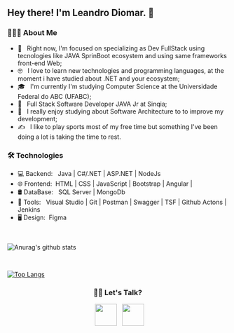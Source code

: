 <h2> Hey there! I'm Leandro Diomar. 👋</h2>

<h3> 👨🏻‍💻 About Me </h3>

- 🔭 &nbsp; Right now, I'm focused on specializing as Dev FullStack using tecnologies like JAVA SprinBoot ecosystem and using same frameworks front-end Web;
- 🤓 &nbsp; I love to learn new technologies and programming languages, at the moment i have studied about .NET and your ecosystem;
- 🎓 &nbsp; I'm currently I'm studying Computer Science at the Universidade Federal do ABC (UFABC);
- 💼 &nbsp; Full Stack Software Developer JAVA Jr at Sinqia;
- 🌱 &nbsp; I really enjoy studying about Software Architecture to to improve my development;
- ✍️ &nbsp; I like to play sports most of my free time but something I've been doing a lot is taking the time to rest.


<h3>🛠 Technologies</h3>

- 💻 Backend: &nbsp;  Java | C#/.NET | ASP.NET | NodeJs
- 🌐 Frontend:&nbsp; HTML | CSS | JavaScript | Bootstrap | Angular | 
- 🛢 DataBase: &nbsp; SQL Server | MongoDb
- 🔧 Tools: &nbsp;   Visual Studio | Git | Postman | Swagger | TSF | Github Actons | Jenkins
- 🖥 Design:&nbsp;     Figma 

<br>


![Anurag's github stats](https://github-readme-stats.vercel.app/api?username=Diomar2603&show_icons=true&theme=radical)

<br>

[![Top Langs](https://github-readme-stats.vercel.app/api/top-langs/?username=Diomar2603&layout=compact&text_color=daf7dc&bg_color=151515)](https://github.com/devSouvik/github-readme-stats)



<h3 align="center"> 🤝🏻 Let's Talk? </h3>

<p align="center">  
&nbsp; <a href="https://www.linkedin.com/in/leandrodiomar/" target="blank" rel="noopener noreferrer"><img src="https://img.icons8.com/plasticine/100/000000/linkedin.png" width="50" /></a>
&nbsp; <a href="mailto:leandrodiomar123@gmail.com" target="blank" rel="noopener noreferrer"><img src="https://img.icons8.com/plasticine/100/000000/gmail.png"  width="50" /></a>
</p>
